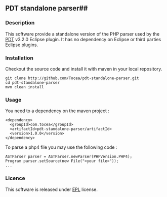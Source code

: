 ## PDT standalone parser##

### Description ###

This software provide a standalone version of the PHP parser used by the [PDT](http://projects.eclipse.org/projects/tools.pdt) v3.2.0 Eclipse plugin. 
It has no dependency on Eclipse or third parties Eclipse plugins. 

### Installation ###

Checkout the source code and install it with maven in your local repository.

    git clone http://github.com/Tocea/pdt-standalone-parser.git
    cd pdt-standalone-parser
    mvn clean install

### Usage ###

You need to a dependency on the maven project :

    <dependency>
      <groupId>com.tocea</groupId>
      <artifactId>pdt-standalone-parser/artifactId>
      <version>1.0.0</version>
    </dependency>
    
To parse a php4 file you may use the following code :

    ASTParser parser = ASTParser.newParser(PHPVersion.PHP4);
    Program parser.setSource(new File("<your file>"));
    ...

### Licence ###

This software is released under [EPL](http://www.eclipse.org/legal/epl-v10.html) license.

